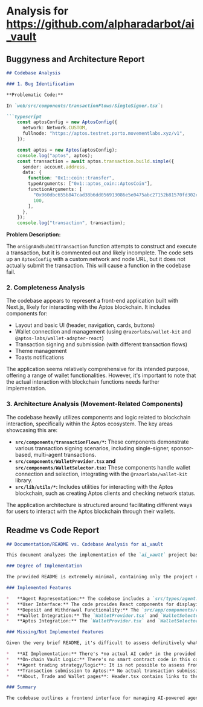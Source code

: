 
# Analysis for https://github.com/alpharadarbot/ai_vault

## Buggyness and Architecture Report
```markdown
## Codebase Analysis

### 1. Bug Identification

**Problematic Code:**

In `web/src/components/transactionFlows/SingleSigner.tsx`:

```typescript
    const aptosConfig = new AptosConfig({
      network: Network.CUSTOM,
      fullnode: "https://aptos.testnet.porto.movementlabs.xyz/v1",
    });

    const aptos = new Aptos(aptosConfig);
    console.log("aptos", aptos);
    const transaction = await aptos.transaction.build.simple({
      sender: account.address,
      data: {
        function: "0x1::coin::transfer",
        typeArguments: ["0x1::aptos_coin::AptosCoin"],
        functionArguments: [
          "0x960dbc655b847cad38b6dd056913086e5e0475abc27152b81570fd302cb10c38",
          100,
        ],
      },
    });
    console.log("transaction", transaction);
```

**Problem Description:**

The `onSignAndSubmitTransaction` function attempts to construct and execute a transaction, but it is commented out and likely incomplete. The code sets up an `AptosConfig` with a custom network and node URL, but it does not actually submit the transaction. This will cause a function in the codebase fail.

### 2. Completeness Analysis

The codebase appears to represent a front-end application built with Next.js, likely for interacting with the Aptos blockchain. It includes components for:

-   Layout and basic UI (header, navigation, cards, buttons)
-   Wallet connection and management (using `@razorlabs/wallet-kit` and `@aptos-labs/wallet-adapter-react`)
-   Transaction signing and submission (with different transaction flows)
-   Theme management
-   Toasts notifications

The application seems relatively comprehensive for its intended purpose, offering a range of wallet functionalities. However, it's important to note that the actual interaction with blockchain functions needs further implementation.

### 3. Architecture Analysis (Movement-Related Components)

The codebase heavily utilizes components and logic related to blockchain interaction, specifically within the Aptos ecosystem. The key areas showcasing this are:

-   **`src/components/transactionFlows/*`:** These components demonstrate various transaction signing scenarios, including single-signer, sponsor-based, multi-agent transactions.
-   **`src/components/WalletProvider.tsx` and `src/components/WalletSelector.tsx`:** These components handle wallet connection and selection, integrating with the `@razorlabs/wallet-kit` library.
-   **`src/lib/utils/*`:** Includes utilities for interacting with the Aptos blockchain, such as creating Aptos clients and checking network status.

The application architecture is structured around facilitating different ways for users to interact with the Aptos blockchain through their wallets.


## Readme vs Code Report
```markdown
## Documentation/README vs. Codebase Analysis for ai_vault

This document analyzes the implementation of the `ai_vault` project based on the provided documentation (README) and codebase.

### Degree of Implementation

The provided README is extremely minimal, containing only the project name. Therefore, the analysis will focus on whether any parts of the codebase match the *implicit* features one might expect from a project named "ai_vault" in the context of blockchain/DeFi.  In particular, we will consider the user interface and the structure of the on-chain agent interactions as implied by the front end.

### Implemented Features

*   **Agent Representation:** The codebase includes a `src/types/agent.ts` file defining an `AgentData` interface. This suggests the system is designed around the concept of "agents," aligning with the "ai" part of "ai\_vault," implying the vault manages AI-powered entities.
*   **User Interface:** The code provides React components for displaying agent information and interacting with them. The `src/app/page.tsx` and `src/app/agents/page.tsx` render agent details and functionalities.
*   **Deposit and Withdrawal Functionality:** The `src/app/components/card.tsx` file implements Deposit and Withdrawal functionality for the various agents. It also calculates Exchange rates.
*   **Wallet Integration:** The `WalletProvider.tsx` and `WalletSelector.tsx` files and components suggest some sort of wallet integration. The `SingleSigner.tsx`, `MultiAgent.tsx` and `Sponsor.tsx` components also suggest transactions and wallet interactions are part of the project.
*   **Aptos Integration:** The `WalletProvider.tsx` and `WalletSelector.tsx` components make use of `@razorlabs/wallet-kit` for aptos wallet integration.

### Missing/Not Implemented Features

Given the very brief README, it's difficult to assess definitively what's missing. However, based on the potential implied functionalities, the following can be noted as absent or unclear:

*   **AI Implementation:** There's *no actual AI code* in the provided snippets. The agents have `poweredBy: "Powered by LEMON AI"` in their data, but this is just data, not actual AI logic.
*   **On-chain Vault Logic:** There's no smart contract code in this codebase. The vault part of the "ai\_vault" is *not implemented.* It is simulated by the front end data.
*   **Agent trading strategy/logic**: It is not possible to assess from the provided code base if there are any implementation of the trading strategy that the agents employ to generate profit.
*   **Transaction submission to Aptos:** No actual transaction submission to the Aptos chain is implemented.
*   **About, Trade and Wallet pages**: Header.tsx contains links to these pages, but there are no files created for them.

### Summary

The codebase outlines a frontend interface for managing AI-powered agents within a vault system. However, the core AI algorithms and on-chain vault mechanics are completely missing. The current state is essentially a UI with placeholder data, simulating the functionalities of an `ai_vault`. Furthermore, the UI does not integrate with any blockchain.
```
